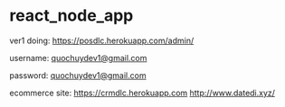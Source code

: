 # react_node_app

ver1 doing: https://posdlc.herokuapp.com/admin/

username: quochuydev1@gmail.com

password: quochuydev1@gmail.com

ecommerce site:
https://crmdlc.herokuapp.com
http://www.datedi.xyz/
